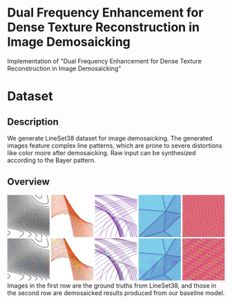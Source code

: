 # Dual Frequency Enhancement for Dense Texture Reconstruction in Image Demosaicking
Implementation of "Dual Frequency Enhancement for Dense Texture Reconstruction in Image Demosaicking"

# Dataset 
## Description
We generate LineSet38 dataset for image demosaicking. The generated images feature complex line patterns, which are prone to severe distortions like color moire after demosaicking. Raw input can be synthesized according to the Bayer pattern.
## Overview
![image](dataset.jpg)
Images in the first row are the ground truths from LineSet38, and those in the second row are demosaicked results produced from our baseline model.
